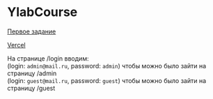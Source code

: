 # YlabCourse

[Первое задание](login-page)

[Vercel](https://ylab-course-fyo8.vercel.app/)

На странице /login вводим:\
(login: `admin@mail.ru`, password: `admin`) чтобы можно было зайти на страницу /admin\
(login: `guest@mail.ru`, password: `guest`) чтобы можно было зайти на страницу /guest
